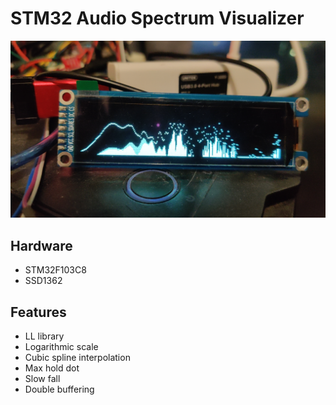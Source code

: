 # STM32 Audio Spectrum Visualizer
![](img.jpg)

## Hardware
- STM32F103C8
- SSD1362

## Features
- LL library
- Logarithmic scale
- Cubic spline interpolation
- Max hold dot
- Slow fall
- Double buffering
